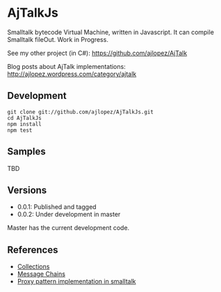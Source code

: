 # AjTalkJs

Smalltalk bytecode Virtual Machine, written in Javascript. It can compile Smalltalk fileOut. Work in Progress.

See my other project (in C#): https://github.com/ajlopez/AjTalk

Blog posts about AjTalk implementations: http://ajlopez.wordpress.com/category/ajtalk

## Development

```
git clone git://github.com/ajlopez/AjTalkJs.git
cd AjTalkJs
npm install
npm test
```

## Samples

TBD

## Versions

- 0.0.1: Published and tagged
- 0.0.2: Under development in master

Master has the current development code.

## References

- [Collections](http://www.inf.ufsc.br/poo/smalltalk/ibm/tutorial/chap7.html)
- [Message Chains](http://blog.3plus4.org/2007/08/30/message-chains/)
- [Proxy pattern implementation in smalltalk](http://stackoverflow.com/questions/16183309/proxy-pattern-implementation-in-smalltalk)




